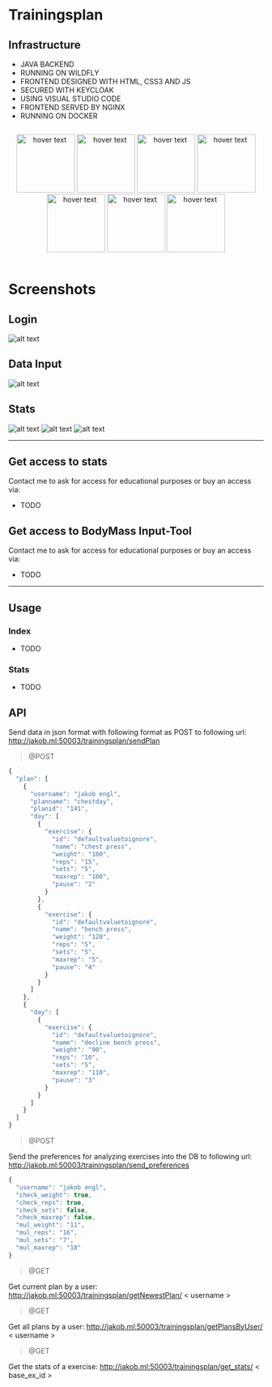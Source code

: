 # Trainingsplan

## Infrastructure ##

* JAVA BACKEND <br/>
* RUNNING ON WILDFLY <br/>
* FRONTEND DESIGNED WITH HTML, CSS3 AND JS<br/>
* SECURED WITH KEYCLOAK<br/>
* USING VISUAL STUDIO CODE<br/>
* FRONTEND SERVED BY NGINX<br/>
* RUNNING ON DOCKER<br/>

<div style="display:table-cell; vertical-align:middle; text-align:center">
	<p>
 	<img src="https://cdn-images-1.medium.com/max/2600/1*l4xICbIIYlz1OTymWCoUTw.jpeg" width="115" title="hover text">
	<img src="https://www.3pillarglobal.com/wp-content/uploads/2016/03/xwildflyfeatured-300x300.png.pagespeed.ic.zhVGfZt0xY.png" width="115" title="hover text">
  	<img src="https://www.cbronline.com/wp-content/uploads/2016/06/Java.png" width="115" title="hover text">
	<img src="https://cdn-images-1.medium.com/max/1600/1*fK7U56Q-MRzEkuWHmMRn1Q.png" width="115" title="hover text">
	<img src="https://encrypted-tbn0.gstatic.com/images?q=tbn:ANd9GcTtQSGh0yCrRRhfzku93O-RQeTF7Ey3WEB60cFUlUVxqSwEWF_A" width="115" title="hover text">
	<img src="https://assets.t3n.sc/news/wp-content/uploads/2016/03/nginx-hoster-featured-620x349.jpg?auto=format&h=349&ixlib=php-2.1.1&w=620" width="115" title="hover text">
		<img src="https://www.docker.com/sites/default/files/social/docker_facebook_share.png" width="115" title="hover text">
	</p>
</div>

# Screenshots

## Login
![alt text](https://raw.githubusercontent.com/jkbngl/trainingsplan/master/pictures/background_improved.png)

## Data Input
![alt text](https://raw.githubusercontent.com/jkbngl/trainingsplan/master/pictures/oOLGYnu%20-%20Imgur.png)


## Stats
![alt text](https://raw.githubusercontent.com/jkbngl/trainingsplan/master/pictures/new_chart_with_dates.png)
![alt text](https://raw.githubusercontent.com/jkbngl/trainingsplan/master/pictures/new_chart_with_dates_line.png)
![alt text](https://raw.githubusercontent.com/jkbngl/trainingsplan/master/pictures/barchart_with_check_progess_dialog.png)


- - - -
## Get access to stats ##

Contact me to ask for access for educational purposes or buy an access via:
* TODO

## Get access to BodyMass Input-Tool ##

Contact me to ask for access for educational purposes or buy an access via:
* TODO

- - - -

## Usage ##

### Index ###

* TODO


### Stats ###

* TODO


## API ##

Send data in json format with following format as POST to following url: http://jakob.ml:50003/trainingsplan/sendPlan
> @POST
```javascript
{
  "plan": [
    {
      "username": "jakob engl",
      "planname": "chestday",
      "planid": "141",
      "day": [
        {
          "exercise": {
            "id": "defaultvaluetoignore",
            "name": "chest press",
            "weight": "100",
            "reps": "15",
            "sets": "5",
            "maxrep": "100",
            "pause": "2"
          }
        },
        {
          "exercise": {
            "id": "defaultvaluetoignore",
            "name": "bench press",
            "weight": "120",
            "reps": "5",
            "sets": "5",
            "maxrep": "5",
            "pause": "4"
          }
        }
      ]
    },
    {
      "day": [
        {
          "exercise": {
            "id": "defaultvaluetoignore",
            "name": "decline bench press",
            "weight": "90",
            "reps": "10",
            "sets": "5",
            "maxrep": "110",
            "pause": "3"
          }
        }
      ]
    }
  ]
}
```
> @POST

Send the preferences for analyzing exercises into the DB to following url: http://jakob.ml:50003/trainingsplan/send_preferences
```javascript
{
  "username": "jakob engl",
  "check_weight": true,
  "check_reps": true,
  "check_sets": false,
  "check_maxrep": false,
  "mul_weight": "11",
  "mul_reps": "16",
  "mul_sets": "7",
  "mul_maxrep": "18"
}
```
> @GET

Get current plan by a user: http://jakob.ml:50003/trainingsplan/getNewestPlan/ < username >

> @GET

Get all plans by a user: http://jakob.ml:50003/trainingsplan/getPlansByUser/ < username >

> @GET

Get the stats of a exercise: http://jakob.ml:50003/trainingsplan/get_stats/ < base_ex_id >
